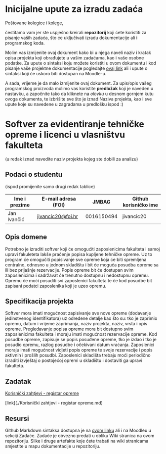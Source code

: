 # Inicijalne upute za izradu zadaća
Poštovane kolegice i kolege, 

čestitamo vam jer ste uspješno kreirali **repozitorij** koji ćete koristiti za pisanje vaših zadaća, što će uključivati izradu dokumentacije ali i programskog koda.

Molim vas izmijenite ovaj dokument kako bi u njega naveli naziv i kratak opisa projekta koji obrađujete u vašim zadaćama, kao i vaše osobne podatke. Za upute o sintaksi koju možete koristiti u ovom dokumentu i kod pisanje vaše projektne dokumentacije pogledajte [ovaj link](https://guides.github.com/features/mastering-markdown/) ali i upute o sintaksi koji će uskoro biti dostupan na Moodle-u. 

A sada, vrijeme je da malo izmijenite ovaj dokument. Za upis/opis vašeg programskog proizvoda molimo vas koristite **predložak** koji je naveden u nastavku, a započnite tako da kliknete na *olovku* u desnom gornjem kutu ovoga dokumenta, te izbrišite sve što je iznad Naziva projekta, kao i sve upute koje su navedene u zagradama u predlošku ispod :) 

# **Softver za evidentiranje tehničke opreme i licenci u vlasništvu fakulteta**
(u redak iznad navedite naziv projekta kojeg ste dobili za analizu)

## Podaci o studentu
(ispod promijenite samo drugi redak tablice)

Ime i prezime | E-mail adresa (FOI) |    JMBAG    | Github korisničko ime
------------  | ------------------- | ----------- | ---------------------
Jan Ivančić   | jivancic20@foi.hr   | 0016150494  | jivancic20


## Opis domene
Potrebno je izraditi softver koji će omogućiti zaposlenicima fakulteta i samoj upravi fakuleteta lakše praćenje popisa kupljene tehničke opreme. Uz to program će omogučiti popisivanje sve opreme koja će biti spremljena centralno, odnosno u jednom skladištu i bit će moguća posudba opreme sa ili bez prijašnje rezervacije. Popis opreme bit će dostupan svim zaposlenicima i sadržavat će trenutno dostupnu i nedostupnu opremu. Opremu će moći posuditi svi zaposlenici fakulteta te će kod posudbe bit zapisani podatci zaposlenika koji je uzeo opremu. 

## Specifikacija projekta
Softver mora imati mogućnost zapisivanje sve nove opreme (dodavanje jedinstvenog identifikatora) uz određene detalje kao što su: tko je zaprimio opremu, datum i vrijeme zaprimanja, naziv projekta, naziv, vrsta i opis opreme. Pregledavanje popisa opreme mora bit dostupno svim zaposlenicima fakulteta i moraju imati mogućnost rezervacije opreme. Kod posudbe opreme, zapisuje se popis posuđene opreme, tko je izdao i tko je posudio opremu, razlog posudbe i očekivani datum vraćanja. Zaposlenici moraju imati mogućnost vidjeti popis opreme te svoje rezervacije i popis aktivnih i prošlih posudbi. Zaposlenici skladišta trebaju moći periodično izraditi izvještaj o postojećoj opremi u skladištu i dostaviti ga upravi fakulteta.

## Zadatak
[Korisnički zahtjevi - registar opreme](https://github.com/foivz/pi22-zadace-jivancic20/blob/1bdb6b381cdc4904468e75086686b06791e1aa42/Korisni%C4%8Dki%20zahtjevi%20-%20registar%20opreme.pdf)

[link](./Korisnički zahtjevi - registar opreme.md)

## Resursi
Github Markdown sintaksa dostupna je na [ovom linku](https://guides.github.com/features/mastering-markdown/) ali i na Moodleu u sekciji Zadaće.
Zadaće je obvezno predati u obliku Wiki stranica na ovom repozitoriju. Slike i druge artefakte koje ćete trabati na wiki stranicama smjestite u mapu dokumentacije u repozitoriju. 
